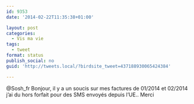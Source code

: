 ```yaml
---
id: 9353
date: '2014-02-22T11:35:38+01:00'

layout: post
categories:
  - Vis ma vie
tags:
  - tweet
format: status
publish_social: no
guid: 'http://tweets.local/?birdsite_tweet=437188930065424384'

---
```


@Sosh\_fr Bonjour, il y a un soucis sur mes factures de 01/2014 et 02/2014 j’ai du hors forfait pour des SMS envoyés depuis l’UE.. Merci